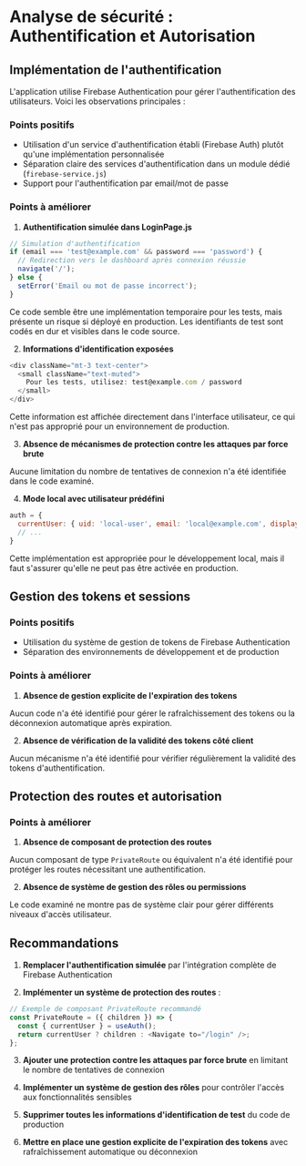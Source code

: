 # Analyse de sécurité : Authentification et Autorisation

## Implémentation de l'authentification

L'application utilise Firebase Authentication pour gérer l'authentification des utilisateurs. Voici les observations principales :

### Points positifs

- Utilisation d'un service d'authentification établi (Firebase Auth) plutôt qu'une implémentation personnalisée
- Séparation claire des services d'authentification dans un module dédié (`firebase-service.js`)
- Support pour l'authentification par email/mot de passe

### Points à améliorer

1. **Authentification simulée dans LoginPage.js**

```javascript
// Simulation d'authentification
if (email === 'test@example.com' && password === 'password') {
  // Redirection vers le dashboard après connexion réussie
  navigate('/');
} else {
  setError('Email ou mot de passe incorrect');
}
```

Ce code semble être une implémentation temporaire pour les tests, mais présente un risque si déployé en production. Les identifiants de test sont codés en dur et visibles dans le code source.

2. **Informations d'identification exposées**

```javascript
<div className="mt-3 text-center">
  <small className="text-muted">
    Pour les tests, utilisez: test@example.com / password
  </small>
</div>
```

Cette information est affichée directement dans l'interface utilisateur, ce qui n'est pas approprié pour un environnement de production.

3. **Absence de mécanismes de protection contre les attaques par force brute**

Aucune limitation du nombre de tentatives de connexion n'a été identifiée dans le code examiné.

4. **Mode local avec utilisateur prédéfini**

```javascript
auth = {
  currentUser: { uid: 'local-user', email: 'local@example.com', displayName: 'Utilisateur Local' },
  // ...
}
```

Cette implémentation est appropriée pour le développement local, mais il faut s'assurer qu'elle ne peut pas être activée en production.

## Gestion des tokens et sessions

### Points positifs

- Utilisation du système de gestion de tokens de Firebase Authentication
- Séparation des environnements de développement et de production

### Points à améliorer

1. **Absence de gestion explicite de l'expiration des tokens**

Aucun code n'a été identifié pour gérer le rafraîchissement des tokens ou la déconnexion automatique après expiration.

2. **Absence de vérification de la validité des tokens côté client**

Aucun mécanisme n'a été identifié pour vérifier régulièrement la validité des tokens d'authentification.

## Protection des routes et autorisation

### Points à améliorer

1. **Absence de composant de protection des routes**

Aucun composant de type `PrivateRoute` ou équivalent n'a été identifié pour protéger les routes nécessitant une authentification.

2. **Absence de système de gestion des rôles ou permissions**

Le code examiné ne montre pas de système clair pour gérer différents niveaux d'accès utilisateur.

## Recommandations

1. **Remplacer l'authentification simulée** par l'intégration complète de Firebase Authentication

2. **Implémenter un système de protection des routes** :
```javascript
// Exemple de composant PrivateRoute recommandé
const PrivateRoute = ({ children }) => {
  const { currentUser } = useAuth();
  return currentUser ? children : <Navigate to="/login" />;
};
```

3. **Ajouter une protection contre les attaques par force brute** en limitant le nombre de tentatives de connexion

4. **Implémenter un système de gestion des rôles** pour contrôler l'accès aux fonctionnalités sensibles

5. **Supprimer toutes les informations d'identification de test** du code de production

6. **Mettre en place une gestion explicite de l'expiration des tokens** avec rafraîchissement automatique ou déconnexion
